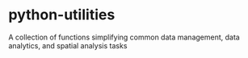 # python-utilities
 A collection of functions simplifying common data management, data analytics, and spatial analysis tasks
